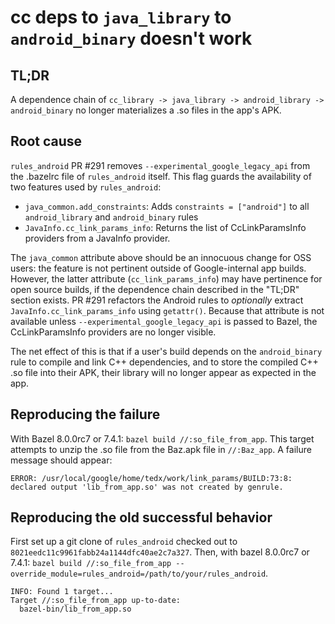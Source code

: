 # cc deps to `java_library` to `android_binary` doesn't work

## TL;DR
A dependence chain of `cc_library -> java_library -> android_library -> android_binary` no longer materializes a .so files in the app's APK.

## Root cause
`rules_android` PR #291 removes `--experimental_google_legacy_api` from the .bazelrc file of `rules_android` itself. This flag guards the availability of two features used by `rules_android`:

* `java_common.add_constraints`: Adds `constraints = ["android"]` to all `android_library` and `android_binary` rules
* `JavaInfo.cc_link_params_info`: Returns the list of CcLinkParamsInfo providers from a JavaInfo provider.

The `java_common` attribute above should be an innocuous change for OSS users: the feature is not pertinent outside of Google-internal app builds. However, the latter attribute (`cc_link_params_info`)
may have pertinence for open source builds, if the dependence chain described in the "TL;DR" section exists. PR #291 refactors the Android rules to _optionally_ extract `JavaInfo.cc_link_params_info`
using `getattr()`. Because that attribute is not available unless `--experimental_google_legacy_api` is passed to Bazel, the CcLinkParamsInfo providers are no longer visible.

The net effect of this is that if a user's build depends on the `android_binary` rule to compile and link C++ dependencies, and to store the compiled C++ .so file into their APK, their library will no longer
appear as expected in the app.

## Reproducing the failure
With Bazel 8.0.0rc7 or 7.4.1: `bazel build //:so_file_from_app`. This target attempts to unzip the .so file from the Baz.apk file in `//:Baz_app`. A failure message should appear:

```
ERROR: /usr/local/google/home/tedx/work/link_params/BUILD:73:8: declared output 'lib_from_app.so' was not created by genrule.
```

## Reproducing the old successful behavior
First set up a git clone of `rules_android` checked out to `8021eedc11c9961fabb24a1144dfc40ae2c7a327`. Then, with bazel 8.0.0rc7 or 7.4.1: `bazel build //:so_file_from_app --override_module=rules_android=/path/to/your/rules_android`.

```
INFO: Found 1 target...
Target //:so_file_from_app up-to-date:
  bazel-bin/lib_from_app.so
```


